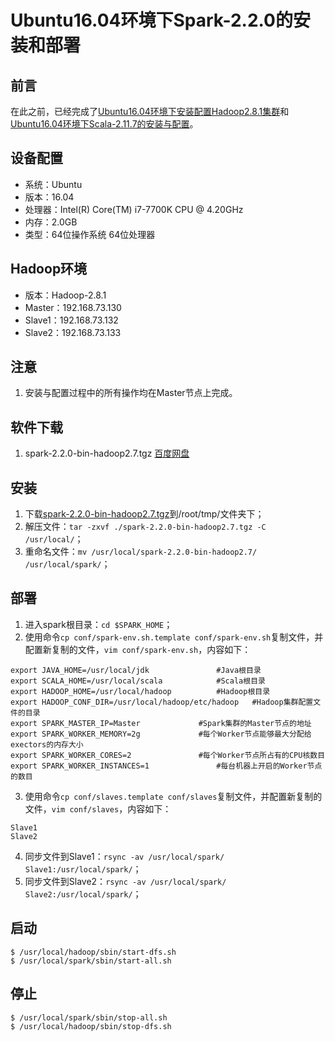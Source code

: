 # Ubuntu16.04环境下Spark-2.2.0的安装和部署
## 前言
在此之前，已经完成了[Ubuntu16.04环境下安装配置Hadoop2.8.1集群](./installing-hadoop2.8.1-on-ubuntu.md)和[Ubuntu16.04环境下Scala-2.11.7的安装与配置](./installing-scala2.11.7-on-ubuntu.md)。
## 设备配置
- 系统：Ubuntu
- 版本：16.04
- 处理器：Intel(R) Core(TM) i7-7700K CPU @ 4.20GHz
- 内存：2.0GB
- 类型：64位操作系统 64位处理器
## Hadoop环境
- 版本：Hadoop-2.8.1
- Master：192.168.73.130
- Slave1：192.168.73.132
- Slave2：192.168.73.133
## 注意
1. 安装与配置过程中的所有操作均在Master节点上完成。
## 软件下载
1. spark-2.2.0-bin-hadoop2.7.tgz [百度网盘](https://pan.baidu.com/s/1kUDb6ar)
## 安装
1. 下载[spark-2.2.0-bin-hadoop2.7.tgz](https://pan.baidu.com/s/1kUDb6ar)到/root/tmp/文件夹下；
2. 解压文件：`tar -zxvf ./spark-2.2.0-bin-hadoop2.7.tgz -C /usr/local/`；
3. 重命名文件：`mv /usr/local/spark-2.2.0-bin-hadoop2.7/ /usr/local/spark/`；
## 部署
1. 进入spark根目录：`cd $SPARK_HOME`；
2. 使用命令`cp conf/spark-env.sh.template conf/spark-env.sh`复制文件，并配置新复制的文件，`vim conf/spark-env.sh`，内容如下：
  ```text
  export JAVA_HOME=/usr/local/jdk				#Java根目录
  export SCALA_HOME=/usr/local/scala			#Scala根目录
  export HADOOP_HOME=/usr/local/hadoop			#Hadoop根目录
  export HADOOP_CONF_DIR=/usr/local/hadoop/etc/hadoop	#Hadoop集群配置文件的目录 
  export SPARK_MASTER_IP=Master				#Spark集群的Master节点的地址
  export SPARK_WORKER_MEMORY=2g				#每个Worker节点能够最大分配给exectors的内存大小 
  export SPARK_WORKER_CORES=2				#每个Worker节点所占有的CPU核数目
  export SPARK_WORKER_INSTANCES=1				#每台机器上开启的Worker节点的数目
  ```
3. 使用命令`cp conf/slaves.template conf/slaves`复制文件，并配置新复制的文件，`vim conf/slaves`，内容如下：
  ```text
  Slave1
  Slave2
  ```
4. 同步文件到Slave1：`rsync -av /usr/local/spark/ Slave1:/usr/local/spark/`；
5. 同步文件到Slave2：`rsync -av /usr/local/spark/ Slave2:/usr/local/spark/`；
## 启动
```console
$ /usr/local/hadoop/sbin/start-dfs.sh
$ /usr/local/spark/sbin/start-all.sh
```
## 停止
```console
$ /usr/local/spark/sbin/stop-all.sh
$ /usr/local/hadoop/sbin/stop-dfs.sh
```
